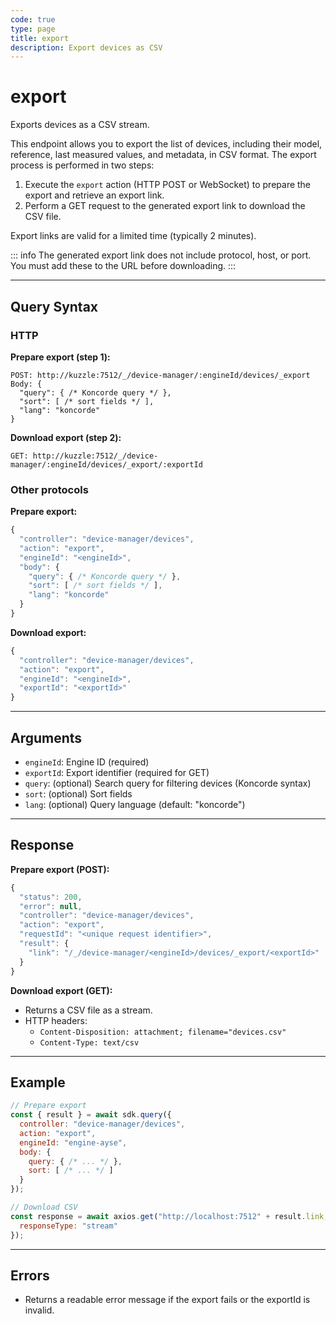 ```yaml
---
code: true
type: page
title: export
description: Export devices as CSV
---
```


# export

Exports devices as a CSV stream.

This endpoint allows you to export the list of devices, including their model, reference, last measured values, and metadata, in CSV format. The export process is performed in two steps:

1. Execute the `export` action (HTTP POST or WebSocket) to prepare the export and retrieve an export link.
2. Perform a GET request to the generated export link to download the CSV file.

Export links are valid for a limited time (typically 2 minutes).

::: info
The generated export link does not include protocol, host, or port. You must add these to the URL before downloading.
:::

---

## Query Syntax

### HTTP

**Prepare export (step 1):**

```http
POST: http://kuzzle:7512/_/device-manager/:engineId/devices/_export
Body: {
  "query": { /* Koncorde query */ },
  "sort": [ /* sort fields */ ],
  "lang": "koncorde"
}
```

**Download export (step 2):**

```http
GET: http://kuzzle:7512/_/device-manager/:engineId/devices/_export/:exportId
```

### Other protocols

**Prepare export:**

```js
{
  "controller": "device-manager/devices",
  "action": "export",
  "engineId": "<engineId>",
  "body": {
    "query": { /* Koncorde query */ },
    "sort": [ /* sort fields */ ],
    "lang": "koncorde"
  }
}
```

**Download export:**

```js
{
  "controller": "device-manager/devices",
  "action": "export",
  "engineId": "<engineId>",
  "exportId": "<exportId>"
}
```

---

## Arguments

- `engineId`: Engine ID (required)
- `exportId`: Export identifier (required for GET)
- `query`: (optional) Search query for filtering devices (Koncorde syntax)
- `sort`: (optional) Sort fields
- `lang`: (optional) Query language (default: "koncorde")

---

## Response

**Prepare export (POST):**

```js
{
  "status": 200,
  "error": null,
  "controller": "device-manager/devices",
  "action": "export",
  "requestId": "<unique request identifier>",
  "result": {
    "link": "/_/device-manager/<engineId>/devices/_export/<exportId>"
  }
}
```

**Download export (GET):**

- Returns a CSV file as a stream.
- HTTP headers:
  - `Content-Disposition: attachment; filename="devices.csv"`
  - `Content-Type: text/csv`

---

## Example

```js
// Prepare export
const { result } = await sdk.query({
  controller: "device-manager/devices",
  action: "export",
  engineId: "engine-ayse",
  body: {
    query: { /* ... */ },
    sort: [ /* ... */ ]
  }
});

// Download CSV
const response = await axios.get("http://localhost:7512" + result.link, {
  responseType: "stream"
});
```

---

## Errors

- Returns a readable error message if the export fails or the exportId is invalid.